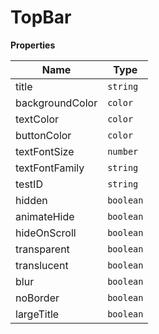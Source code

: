 <h1>TopBar</h1>

**Properties**

| Name | Type |
| --- | --- |
| title | <code>string</code> | 
| backgroundColor | <code>color</code> | 
| textColor | <code>color</code> | 
| buttonColor | <code>color</code> | 
| textFontSize | <code>number</code> | 
| textFontFamily | <code>string</code> | 
| testID | <code>string</code> | 
| hidden | <code>boolean</code> | 
| animateHide | <code>boolean</code> | 
| hideOnScroll | <code>boolean</code> | 
| transparent | <code>boolean</code> | 
| translucent | <code>boolean</code> | 
| blur | <code>boolean</code> | 
| noBorder | <code>boolean</code> | 
| largeTitle | <code>boolean</code> | 

